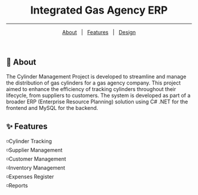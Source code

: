 <!--<div align="center" id="top"
-->
<h1 align="center"> Integrated Gas Agency ERP </h1>

<hr>

<p align="center">
  <a href="#dart-about">About</a> &#xa0; | &#xa0; 
  <a href="#sparkles-features">Features</a> &#xa0; | &#xa0;
  <a href="#sparkles-design">Design</a>
</p>

<br>

## :dart: About
The Cylinder Management Project is developed to streamline and manage the distribution of gas cylinders for a gas agency company. This project aimed to enhance the efficiency of tracking cylinders throughout their lifecycle, from suppliers to customers. The system is developed as part of a broader ERP (Enterprise Resource Planning) solution using C# .NET for the frontend and MySQL for the backend.

## :sparkles: Features
◽Cylinder Tracking \
◽Supplier Management \
◽Customer Management \
◽Inventory Management \
◽Expenses Register \
◽Reports 

<!--## :sparkles: Design
<a href="design-reference">Here</a> is detail Design and Documentation of project.-->
